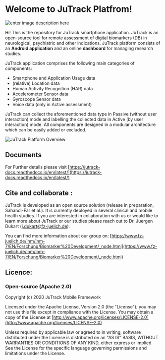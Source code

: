 ﻿# Welcome to JuTrack Platfrom!

![enter image description here](https://drive.google.com/file/d/1fxcmE5G-c_snPjaMAJVRfHjYHuNvubrF/view?usp=sharing)


Hi! This is the repository for JuTrack smartphone application. JuTrack is an open-source tool for remote assessment of digital biomarkers (DB) in neurological, psychiatric and other indications. JuTrack platform consists of an **Android application** and an online **dashboard** for managing research studies.

JuTrack application comprises the following main categories of components:

- Smartphone and Application Usage data
- (relative) Location data
- Human Activity Recognition (HAR) data 
-  Accelerometer Sensor data
- Gyroscope Sensor data
- Voice data (only in Active assessment) 

JuTrack can collect the aforementioned data type in Passive (without user interaction) mode and labelling the collected data in Active (by user interaction) mode. All components are designed in a modular architecture which can be easily added or excluded.


![JuTrack Platform Overview](https://jutrack-docs.readthedocs.io/en/latest/_images/JuTrack.png)

## Documents
For Further details please visit [https://jutrack-docs.readthedocs.io/en/latest/](https://jutrack-docs.readthedocs.io/en/latest/)

##  Cite and collaborate :
JuTrack is developed as an open source solution (release in preparation, Sahandi-Far et al.). It is currently deployed in several clinical and mobile health studies. If you are interested in collaboration with us or would like to learn more about JuTrack or our studies please reach out to Dr. Juergen Dukart (j.dukart@fz-juelich.de).

You can find more information about our group on:  [https://www.fz-juelich.de/inm/inm-7/EN/Forschung/Biomarker%20Development/_node.html](https://www.fz-juelich.de/inm/inm-7/EN/Forschung/Biomarker%20Development/_node.html)


## Licence:

### Open-source (Apache 2.0)

Copyright (c) 2020 JuTrack Mobile Framework  

Licensed under the Apache License, Version 2.0 (the "License"); you may not use this file except in compliance with the License. You may obtain a copy of the License at  [http://www.apache.org/licenses/LICENSE-2.0](http://www.apache.org/licenses/LICENSE-2.0)

Unless required by applicable law or agreed to in writing, software distributed under the License is distributed on an "AS IS" BASIS, WITHOUT WARRANTIES OR CONDITIONS OF ANY KIND, either express or implied. See the License for the specific language governing permissions and limitations under the License.

